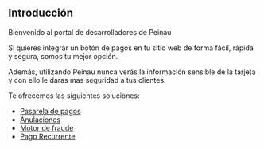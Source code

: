 ## Introducción

Bienvenido al portal de desarrolladores de Peinau

Si quieres integrar un botón de pagos en tu sitio web de forma fácil, rápida y segura, somos tu mejor opción.

Además, utilizando Peinau nunca verás la información sensible de la tarjeta y con ello le daras mas seguridad a tus clientes.

Te ofrecemos las siguientes soluciones:

- [Pasarela de pagos](Articulos/Pasarela-de-pagos.md)
- [Anulaciones](Articulos/Anulaciones.md)
- [Motor de fraude](Articulos/Motor-de-fraude.md)
- [Pago Recurrente](Articulos/Pago-recurrente.md)
